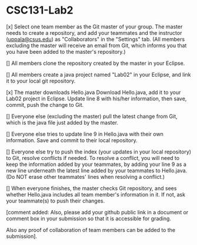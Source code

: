 # CSC131-Lab2
[x] Select one team member as the Git master of your group. The master needs to create a repository, and add your teammates and the instructor (uppala@csus.edu) as "Collaborators" in the "Settings" tab. (All members excluding the master will receive an email from Git, which informs you that you have been added to the master's repository.) 

[] All members clone the repository created by the master in your Eclipse.

[] All members create a java project named "Lab02" in your Eclipse, and link it to your local git repository. 

[x] The master downloads Hello.java Download Hello.java, add it to your Lab02 project in Eclipse. Update line 8 with his/her information, then save, commit, push the change to Git.

[] Everyone else (excluding the master) pull the latest change from Git, which is the java file just added by the master.

[] Everyone else tries to update line 9 in Hello.java with their own information. Save and commit to their local repository.

[] Everyone else try to push the index (your updates in your local repository) to Git, resolve conflicts if needed. To resolve a conflict, you will need to keep the information added by your teammates, by adding your line 9 as a new line underneath the latest line added by your teammates to Hello.java. (Do NOT erase other teammates' lines when resolving a conflict.)

[] When everyone finishes, the master checks Git repository, and sees whether Hello.java includes all team member's information in it. If not, ask your teammate(s) to push their changes.

[comment added:  Also, please add your github public link in a document or comment box in your submission so that it is accessible for grading.

Also any proof of collaboration of team members can be added to the submission].
